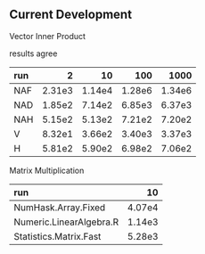 Current Development
-------------------

Vector Inner Product

results agree

| run |       2|      10|     100|    1000|
|:----|-------:|-------:|-------:|-------:|
| NAF |  2.31e3|  1.14e4|  1.28e6|  1.34e6|
| NAD |  1.85e2|  7.14e2|  6.85e3|  6.37e3|
| NAH |  5.15e2|  5.13e2|  7.21e2|  7.20e2|
| V   |  8.32e1|  3.66e2|  3.40e3|  3.37e3|
| H   |  5.81e2|  5.90e2|  6.98e2|  7.06e2|

Matrix Multiplication

| run                     |      10|
|:------------------------|-------:|
| NumHask.Array.Fixed     |  4.07e4|
| Numeric.LinearAlgebra.R |  1.14e3|
| Statistics.Matrix.Fast  |  5.28e3|